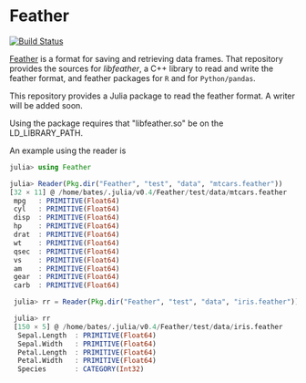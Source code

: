 # Feather

[![Build Status](https://travis-ci.org/dmbates/Feather.jl.svg?branch=master)](https://travis-ci.org/JuliaStats/Feather.jl)

[Feather](http://github.com/wesm/feather) is a format for saving and retrieving data frames.  That repository provides the sources for _libfeather_, a C++ library to read and write the feather format,
and feather packages for `R` and for `Python/pandas`.

This repository provides a Julia package to read the feather format.  A writer will be added soon.

Using the package requires that "libfeather.so" be on the LD_LIBRARY_PATH.

An example using the reader is

```julia
julia> using Feather

julia> Reader(Pkg.dir("Feather", "test", "data", "mtcars.feather"))
[32 × 11] @ /home/bates/.julia/v0.4/Feather/test/data/mtcars.feather
 mpg   : PRIMITIVE(Float64)
 cyl   : PRIMITIVE(Float64)
 disp  : PRIMITIVE(Float64)
 hp    : PRIMITIVE(Float64)
 drat  : PRIMITIVE(Float64)
 wt    : PRIMITIVE(Float64)
 qsec  : PRIMITIVE(Float64)
 vs    : PRIMITIVE(Float64)
 am    : PRIMITIVE(Float64)
 gear  : PRIMITIVE(Float64)
 carb  : PRIMITIVE(Float64)

 julia> rr = Reader(Pkg.dir("Feather", "test", "data", "iris.feather"));

 julia> rr
 [150 × 5] @ /home/bates/.julia/v0.4/Feather/test/data/iris.feather
  Sepal.Length  : PRIMITIVE(Float64)
  Sepal.Width   : PRIMITIVE(Float64)
  Petal.Length  : PRIMITIVE(Float64)
  Petal.Width   : PRIMITIVE(Float64)
  Species       : CATEGORY(Int32)

```
